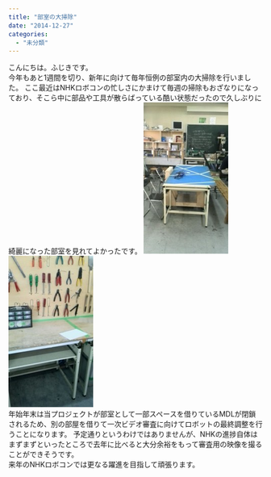 ```yaml
---
title: "部室の大掃除"
date: "2014-12-27"
categories: 
  - "未分類"
---
```


こんにちは。ふじきです。  
今年もあと1週間を切り、新年に向けて毎年恒例の部室内の大掃除を行いました。 ここ最近はNHKロボコンの忙しさにかまけて毎週の掃除もおざなりになっており、そこら中に部品や工具が散らばっている酷い状態だったので久しぶりに綺麗になった部室を見れてよかったです。 [![20141226_160500_115](images/20141226_160500_115-168x300.jpg)](http://www.fortefibre.net/blog/wp-content/uploads/2014/12/20141226_160500_115.jpg)[![20141226_160516_393](images/20141226_160516_393-168x300.jpg)](http://www.fortefibre.net/blog/wp-content/uploads/2014/12/20141226_160516_393.jpg)  
年始年末は当プロジェクトが部室として一部スペースを借りているMDLが閉鎖されるため、別の部屋を借りて一次ビデオ審査に向けてロボットの最終調整を行うことになります。 予定通りというわけではありませんが、NHKの進捗自体はまずまずといったところで去年に比べると大分余裕をもって審査用の映像を撮ることができそうです。  
来年のNHKロボコンでは更なる躍進を目指して頑張ります。
